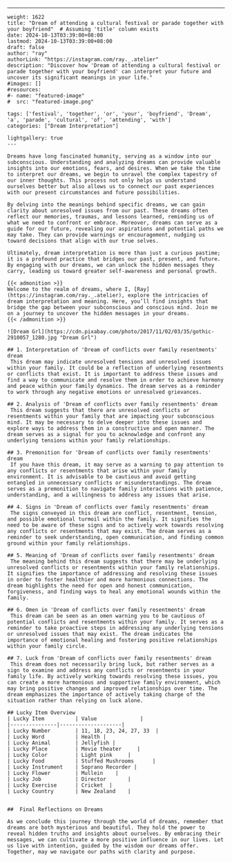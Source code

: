 ---
    weight: 1622
    title: "Dream of attending a cultural festival or parade together with your boyfriend"  # Assuming 'title' column exists
    date: 2024-10-13T03:39:00+08:00
    lastmod: 2024-10-13T03:39:00+08:00
    draft: false
    author: "ray"
    authorLink: "https://instagram.com/ray._.atelier"
    description: "Discover how 'Dream of attending a cultural festival or parade together with your boyfriend' can interpret your future and uncover its significant meanings in your life."
    #images: []
    #resources:
    #- name: "featured-image"
    #  src: "featured-image.png"
    
    tags: ['festival', 'together', 'or', 'your', 'boyfriend', 'Dream', 'a', 'parade', 'cultural', 'of', 'attending', 'with']
    categories: ["Dream Interpretation"]
    
    lightgallery: true
    ---
    
    Dreams have long fascinated humanity, serving as a window into our subconscious. Understanding and analyzing dreams can provide valuable insights into our emotions, fears, and desires. When we take the time to interpret our dreams, we begin to unravel the complex tapestry of our inner thoughts. This process not only helps us understand ourselves better but also allows us to connect our past experiences with our present circumstances and future possibilities.
    
    By delving into the meanings behind specific dreams, we can gain clarity about unresolved issues from our past. These dreams often reflect our memories, traumas, and lessons learned, reminding us of what we need to confront or embrace. Moreover, dreams can serve as a guide for our future, revealing our aspirations and potential paths we may take. They can provide warnings or encouragement, nudging us toward decisions that align with our true selves.
    
    Ultimately, dream interpretation is more than just a curious pastime; it is a profound practice that bridges our past, present, and future. By engaging with our dreams, we can unlock the hidden messages they carry, leading us toward greater self-awareness and personal growth.
    
    {{< admonition >}}
    Welcome to the realm of dreams, where I, [Ray](https://instagram.com/ray._.atelier), explore the intricacies of dream interpretation and meaning. Here, you’ll find insights that bridge the gap between your subconscious and conscious mind. Join me on a journey to uncover the hidden messages in your dreams.
    {{< /admonition >}}
    
    ![Dream Grl](https://cdn.pixabay.com/photo/2017/11/02/03/35/gothic-2910057_1280.jpg "Dream Grl")
    
    ## 1. Interpretation of 'Dream of conflicts over family resentments' dream
     This dream may indicate unresolved tensions and unresolved issues within your family. It could be a reflection of underlying resentments or conflicts that exist. It is important to address these issues and find a way to communicate and resolve them in order to achieve harmony and peace within your family dynamics. The dream serves as a reminder to work through any negative emotions or unresolved grievances.
    
    ## 2. Analysis of 'Dream of conflicts over family resentments' dream
     This dream suggests that there are unresolved conflicts or resentments within your family that are impacting your subconscious mind. It may be necessary to delve deeper into these issues and explore ways to address them in a constructive and open manner. The dream serves as a signal for you to acknowledge and confront any underlying tensions within your family relationships.
    
    ## 3. Premonition for 'Dream of conflicts over family resentments' dream
     If you have this dream, it may serve as a warning to pay attention to any conflicts or resentments that arise within your family environment. It is advisable to be cautious and avoid getting entangled in unnecessary conflicts or misunderstandings. The dream serves as a premonition to navigate family interactions with patience, understanding, and a willingness to address any issues that arise.
    
    ## 4. Signs in 'Dream of conflicts over family resentments' dream
     The signs conveyed in this dream are conflict, resentment, tension, and possible emotional turmoil within the family. It signifies the need to be aware of these signs and to actively work towards resolving any conflicts or resentments that may exist. The dream serves as a reminder to seek understanding, open communication, and finding common ground within your family relationships.
    
    ## 5. Meaning of 'Dream of conflicts over family resentments' dream
     The meaning behind this dream suggests that there may be underlying unresolved conflicts or resentments within your family relationships. It signifies the importance of addressing and resolving these issues in order to foster healthier and more harmonious connections. The dream highlights the need for open and honest communication, forgiveness, and finding ways to heal any emotional wounds within the family.
    
    ## 6. Omen in 'Dream of conflicts over family resentments' dream
     This dream can be seen as an omen warning you to be cautious of potential conflicts and resentments within your family. It serves as a reminder to take proactive steps in addressing any underlying tensions or unresolved issues that may exist. The dream indicates the importance of emotional healing and fostering positive relationships within your family circle.
    
    ## 7. Luck from 'Dream of conflicts over family resentments' dream
     This dream does not necessarily bring luck, but rather serves as a sign to examine and address any conflicts or resentments in your family life. By actively working towards resolving these issues, you can create a more harmonious and supportive family environment, which may bring positive changes and improved relationships over time. The dream emphasizes the importance of actively taking charge of the situation rather than relying on luck alone.
    
    ## Lucky Item Overview
    | Lucky Item          | Value              |
    |---------------|--------------------|
    | Lucky Number        | 11, 18, 23, 24, 27, 33  |
    | Lucky Word          | Health |
    | Lucky Animal        | Jellyfish |
    | Lucky Place         | Movie theater     |
    | Lucky Color         | Light pink     |
    | Lucky Food          | Stuffed Mushrooms      |
    | Lucky Instrument    | Soprano Recorder |
    | Lucky Flower        | Mullein    |
    | Lucky Job           | Director       |
    | Lucky Exercise      | Cricket  |
    | Lucky Country       | New Zealand    |
    
    
    ##  Final Reflections on Dreams
    
    As we conclude this journey through the world of dreams, remember that dreams are both mysterious and beautiful. They hold the power to reveal hidden truths and insights about ourselves. By embracing their messages, we can cultivate a more positive influence in our lives. Let us live with intention, guided by the wisdom our dreams offer. Together, may we navigate our paths with clarity and purpose.
    